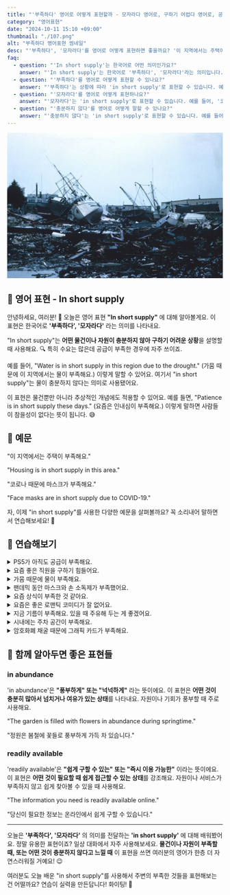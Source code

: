 ```yaml
---
title: "'부족하다' 영어로 어떻게 표현할까 - 모자라다 영어로, 구하기 어렵다 영어로, 공급부족 영어로"
category: "영어표현"
date: "2024-10-11 15:10 +09:00"
thumbnail: "./107.png"
alt: "부족하다 영어표현 썸네일"
desc: "'부족하다', '모자라다'를 영어로 어떻게 표현하면 좋을까요? '이 지역에서는 주택이 부족해요.', '코로나 때문에 마스크가 부족해요.' 등을 영어로 표현하는 법을 배워봅시다. 다양한 예문을 통해서 연습하고 본인의 표현으로 만들어 보세요."
faq:
  - question: "'In short supply'는 한국어로 어떤 의미인가요?"
    answer: "'In short supply'는 한국어로 '부족하다', '모자라다'라는 의미입니다. 어떤 물건이나 자원이 충분하지 않아 구하기 어려운 상황을 설명할 때 사용합니다."
  - question: "'부족하다'를 영어로 어떻게 표현할 수 있나요?"
    answer: "'부족하다'는 상황에 따라 'in short supply'로 표현할 수 있습니다. 예를 들어, '이 지역에서는 주택이 부족해요'는 'Housing is in short supply in this area'로 말할 수 있습니다."
  - question: "'모자라다'를 영어로 어떻게 표현하나요?"
    answer: "'모자라다'는 'in short supply'로 표현할 수 있습니다. 예를 들어, '코로나 때문에 마스크가 모자라요'는 'Face masks are in short supply due to COVID-19'로 말할 수 있습니다."
  - question: "'충분하지 않다'를 영어로 어떻게 말할 수 있나요?"
    answer: "'충분하지 않다'는 'in short supply'로 표현할 수 있습니다. 예를 들어, '요즘은 인내심이 충분하지 않아요'는 'Patience is in short supply these days'로 말할 수 있습니다."
---
```


![난파, 해안](./107-1.jpg)

## 🌟 영어 표현 - In short supply

안녕하세요, 여러분! 👋 오늘은 영어 표현 **"In short supply"** 에 대해 알아볼게요. 이 표현은 한국어로 **'부족하다', '모자라다'** 라는 의미를 나타내요.

"In short supply"는 **어떤 물건이나 자원이 충분하지 않아 구하기 어려운 상황**을 설명할 때 사용해요. 🔍 특히 수요는 많은데 공급이 부족한 경우에 자주 쓰이죠.

예를 들어, "Water is in short supply in this region due to the drought." (가뭄 때문에 이 지역에서는 물이 부족해요.) 이렇게 말할 수 있어요. 여기서 "in short supply"는 물이 충분하지 않다는 의미로 사용됐어요.

이 표현은 물건뿐만 아니라 추상적인 개념에도 적용할 수 있어요. 예를 들면, "Patience is in short supply these days." (요즘은 인내심이 부족해요.) 이렇게 말하면 사람들이 참을성이 없다는 뜻이 됩니다. 😅

## 📖 예문

"이 지역에서는 주택이 부족해요."

"Housing is in short supply in this area."

"코로나 때문에 마스크가 부족해요."

"Face masks are in short supply due to COVID-19."

자, 이제 "in short supply"를 사용한 다양한 예문을 살펴볼까요? 꼭 소리내어 말하면서 연습해보세요! 🚀

<script async src="https://pagead2.googlesyndication.com/pagead/js/adsbygoogle.js?client=ca-pub-1465612013356152"
     crossorigin="anonymous"></script>
<!-- engple-horizontal-ad -->

<ins class="adsbygoogle"
     style="display:block"
     data-ad-client="ca-pub-1465612013356152"
     data-ad-slot="2106896038"
     data-ad-format="auto"
     data-full-width-responsive="true"></ins>

<script>
     (adsbygoogle = window.adsbygoogle || []).push({});
</script>

## 💬 연습해보기

<details>
<summary>PS5가 아직도 공급이 부족해요.</summary>
<span>PS5s are still in short supply.</span>
</details>

<details>
<summary>요즘 좋은 직원을 구하기 힘들어요.</summary>
<span>Man, good employees are in short supply these days.</span>
</details>

<details>
<summary>가뭄 때문에 물이 부족해요.</summary>
<span>With this drought, water's in short supply.</span>
</details>

<details>
<summary>팬데믹 동안 마스크와 손 소독제가 부족했어요.</summary>
<span>During the pandemic, masks and hand sanitizer were in short supply.</span>
</details>

<details>
<summary>요즘 상식이 부족한 것 같아요.</summary>
<span>Common sense seems to be in short supply lately.</span>
</details>

<details>
<summary>요즘은 좋은 로맨틱 코미디가 잘 없어요.</summary>
<span>Good romcoms are in short supply these days.</span>
</details>

<details>
<summary>지금 기름이 부족해요. 있을 때 주유해 두는 게 좋겠어요.</summary>
<span>Gas is in short supply right now. Better fill up your tank while you can.</span>
</details>

<details>
<summary>시내에는 주차 공간이 부족해요.</summary>
<span>Parking spots are in short supply downtown.</span>
</details>

<details>
<summary>암호화폐 채굴 때문에 그래픽 카드가 부족해요.</summary>
<span>Graphic cards are in short supply due to crypto mining.</span>
</details>

## 🤝 함께 알아두면 좋은 표현들

### in abundance

'in abundance'은 **"풍부하게" 또는 "넉넉하게"** 라는 뜻이에요. 이 표현은 **어떤 것이 충분히 많아서 넘치거나 여유가 있는 상태**를 나타내요. 자원이나 기회가 풍부할 때 주로 사용해요.

"The garden is filled with flowers in abundance during springtime."

"정원은 봄철에 꽃들로 풍부하게 가득 차 있습니다."

### readily available

'readily available'은 **"쉽게 구할 수 있는" 또는 "즉시 이용 가능한"** 이라는 뜻이에요. 이 표현은 **어떤 것이 필요할 때 쉽게 접근할 수 있는 상태**를 강조해요. 자원이나 서비스가 부족하지 않고 쉽게 찾아볼 수 있을 때 사용해요.

"The information you need is readily available online."

"당신이 필요한 정보는 온라인에서 쉽게 구할 수 있습니다."

---

오늘은 **'부족하다', '모자라다'** 의 의미를 전달하는 **'in short supply'** 에 대해 배워봤어요. 정말 유용한 표현이죠? 일상 대화에서 자주 사용해보세요. **물건이나 자원이 부족할 때, 또는 어떤 것이 충분하지 않다고 느낄 때** 이 표현을 쓰면 여러분의 영어가 한층 더 자연스러워질 거예요! 😉

여러분도 오늘 배운 "in short supply"를 사용해서 주변의 부족한 것들을 표현해보는 건 어떨까요? 연습이 실력을 만든답니다! 화이팅! 💪
